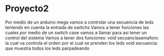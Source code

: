 # Proyecto2
Por medio de un arduino mega vamos a controlar una secuencia de leds teniendo en cuenta la entrada de switchs
Vamos a tener funciones las cuales por medio de un switch case vamos a llamar para asi tener un control del sistema 
Vamos a tener dos funciones:
void secuanciasemaforo: la cual va controla el orden por el cual se prenden los leds
void secuancia: que muestra todos los leds parpadeando 
